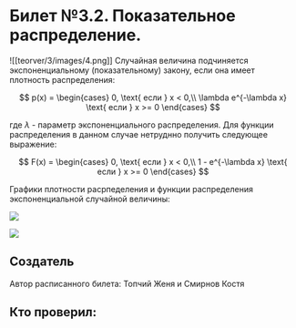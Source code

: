 # Билет №3.2. Показательное распределение.


![[teorver/3/images/4.png]]
Случайная величина подчиняется экспоненциальному (показательному) закону, если она имеет плотность
распределения:

$$ p(x) =
\begin{cases}
0, \text{ если }  x < 0,\\
\lambda e^{-\lambda x} \text{ если } x >= 0
\end{cases}
$$

где  $\lambda$  - параметр экспоненциального распределения. Для функции распределения в данном случае нетруднно получить следующее выражение:

$$ F(x) =
\begin{cases}
0, \text{ если }  x < 0,\\
1 - e^{-\lambda x} \text{ если } x >= 0
\end{cases}
$$

Графики плотности расрпеделения и функции распределения экспоненциальной случайной величины:  

![](teorver/3/images/1.png)

![](teorver/3/images/2.png)

## Создатель

Автор расписанного билета: Топчий Женя и Смирнов Костя

Кто проверил:
- 
